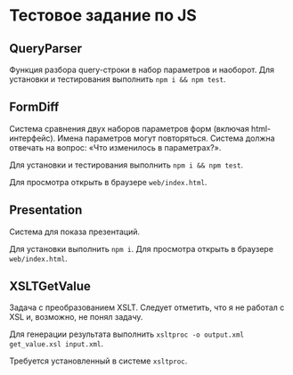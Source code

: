 Тестовое задание по JS
======================

QueryParser
-----------
Функция разбора query-строки в набор параметров и наоборот.
Для установки и тестирования выполнить `npm i && npm test`.


FormDiff
--------
Система сравнения двух наборов параметров форм (включая html-интерфейс). Имена параметров могут повторяться. Система должна отвечать на вопрос: «Что изменилось в параметрах?».

Для установки и тестирования выполнить `npm i && npm test`.

Для просмотра открыть в браузере `web/index.html`.


Presentation
------------
Система для показа презентаций.

Для установки выполнить `npm i`.
Для просмотра открыть в браузере `web/index.html`.


XSLTGetValue
------------
Задача с преобразованием XSLT. Следует отметить, что я не работал с XSL и, возможно, не понял задачу.

Для генерации результата выполнить `xsltproc -o output.xml get_value.xsl input.xml`.

Требуется установленный в системе `xsltproc`.

